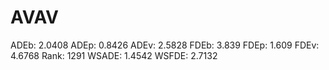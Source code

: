 # AVAV

ADEb: 2.0408
ADEp: 0.8426
ADEv: 2.5828
FDEb: 3.839
FDEp: 1.609
FDEv: 4.6768
Rank: 1291
WSADE: 1.4542
WSFDE: 2.7132